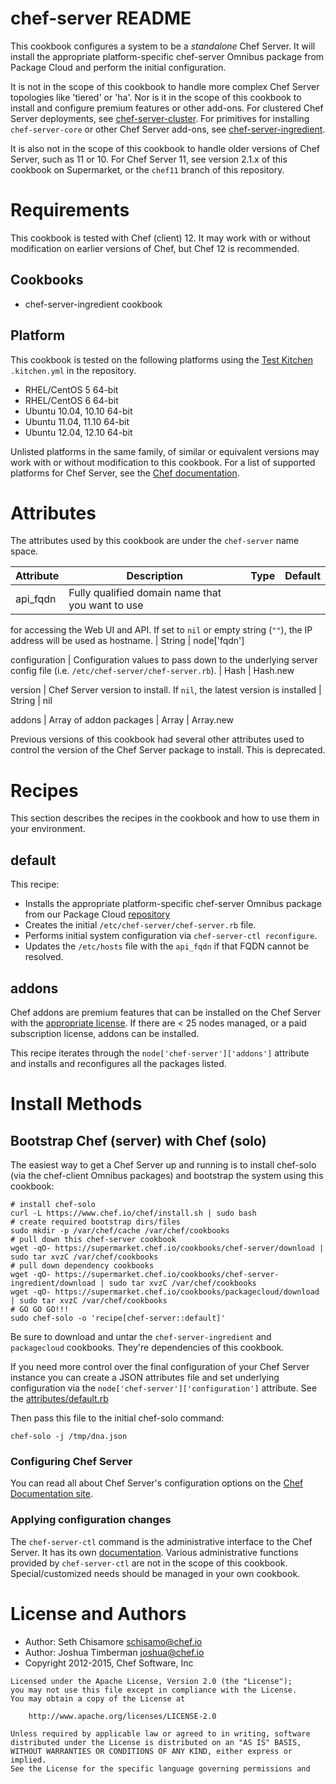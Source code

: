 chef-server README
==================

This cookbook configures a system to be a *standalone* Chef Server. It
will install the appropriate platform-specific chef-server Omnibus
package from Package Cloud and perform the initial configuration.


It is not in the scope of this cookbook to handle more complex Chef
Server topologies like 'tiered' or 'ha'. Nor is it in the scope of
this cookbook to install and configure premium features or other
add-ons. For clustered Chef Server deployments, see
[chef-server-cluster](https://github.com/opscode-cookbooks/chef-server-cluster).
For primitives for installing `chef-server-core` or other Chef Server
add-ons, see
[chef-server-ingredient](https://supermarket.chef.io/cookbooks/chef-server-ingredient).


It is also not in the scope of this cookbook to handle older versions
of Chef Server, such as 11 or 10. For Chef Server 11, see version
2.1.x of this cookbook on Supermarket, or the `chef11` branch of this
repository.


Requirements
============

This cookbook is tested with  Chef (client) 12. It may work with or
without modification on earlier versions of Chef, but Chef 12 is
recommended.

## Cookbooks

* chef-server-ingredient cookbook

## Platform

This cookbook is tested on the following platforms using the
[Test Kitchen](http://kitchen.ci) `.kitchen.yml` in the repository.

- RHEL/CentOS 5 64-bit
- RHEL/CentOS 6 64-bit
- Ubuntu 10.04, 10.10 64-bit
- Ubuntu 11.04, 11.10 64-bit
- Ubuntu 12.04, 12.10 64-bit

Unlisted platforms in the same family, of similar or equivalent
versions may work with or without modification to this cookbook. For a
list of supported platforms for Chef Server, see the
[Chef documentation](https://docs.chef.io/supported_platforms.html#chef-server-title).


Attributes
==========

The attributes used by this cookbook are under the `chef-server` name
space.

Attribute        | Description |Type | Default
-----------------|-------------|-----|--------
api_fqdn         | Fully qualified domain name that you want to use
for accessing the Web UI and API. If set to `nil` or empty string
(`""`), the IP address will be used as hostname. | String |
node['fqdn']

configuration    | Configuration values to pass down to the underlying
server config file (i.e. `/etc/chef-server/chef-server.rb`). | Hash |
Hash.new

version          | Chef Server version to install. If `nil`, the
latest version is installed | String | nil

addons           | Array of addon packages | Array | Array.new

Previous versions of this cookbook had several other attributes used
to control the version of the Chef Server package to install. This is
deprecated.


Recipes
=======

This section describes the recipes in the cookbook and how to use them
in your environment.


## default

This recipe:

- Installs the appropriate platform-specific chef-server Omnibus
  package from our Package Cloud
  [repository](https://packagecloud.io/chef/stable)  
- Creates the initial `/etc/chef-server/chef-server.rb` file.
- Performs initial system configuration via `chef-server-ctl
  reconfigure`.  
- Updates the `/etc/hosts` file with the `api_fqdn` if that FQDN
  cannot be resolved.
  

## addons

Chef addons are premium features that can be installed on the Chef
Server with the
[appropriate license](https://www.chef.io/chef/#plans-and-pricing). If
there are < 25 nodes managed, or a paid subscription license, addons
can be installed.


This recipe iterates through the `node['chef-server']['addons']`
attribute and installs and reconfigures all the packages listed.


Install Methods
===============

## Bootstrap Chef (server) with Chef (solo)

The easiest way to get a Chef Server up and running is to install
chef-solo (via the chef-client Omnibus packages) and bootstrap the
system using this cookbook:


    # install chef-solo
    curl -L https://www.chef.io/chef/install.sh | sudo bash
    # create required bootstrap dirs/files
    sudo mkdir -p /var/chef/cache /var/chef/cookbooks
    # pull down this chef-server cookbook
    wget -qO- https://supermarket.chef.io/cookbooks/chef-server/download | sudo tar xvzC /var/chef/cookbooks
    # pull down dependency cookbooks
    wget -qO- https://supermarket.chef.io/cookbooks/chef-server-ingredient/download | sudo tar xvzC /var/chef/cookbooks
    wget -qO- https://supermarket.chef.io/cookbooks/packagecloud/download | sudo tar xvzC /var/chef/cookbooks
    # GO GO GO!!!
    sudo chef-solo -o 'recipe[chef-server::default]'

Be sure to download and untar the `chef-server-ingredient` and
`packagecloud` cookbooks. They're dependencies of this cookbook.


If you need more control over the final configuration of your Chef
Server instance you can create a JSON attributes file and set
underlying configuration via the
`node['chef-server']['configuration']` attribute. See the
[attributes/default.rb](attributes/default.rb)


Then pass this file to the initial chef-solo command:

    chef-solo -j /tmp/dna.json

### Configuring Chef Server

You can read all about Chef Server's configuration options on the
[Chef Documentation site](http://docs.chef.io/server/config_rb_server.html).


### Applying configuration changes

The `chef-server-ctl` command is the administrative interface to the
Chef Server. It has its own
[documentation](https://docs.chef.io/ctl_chef_server.html). Various
administrative functions provided by `chef-server-ctl` are not in the
scope of this cookbook. Special/customized needs should be managed in
your own cookbook.


# License and Authors

* Author: Seth Chisamore <schisamo@chef.io>
* Author: Joshua Timberman <joshua@chef.io>
* Copyright 2012-2015, Chef Software, Inc

```text
Licensed under the Apache License, Version 2.0 (the "License");
you may not use this file except in compliance with the License.
You may obtain a copy of the License at

    http://www.apache.org/licenses/LICENSE-2.0

Unless required by applicable law or agreed to in writing, software
distributed under the License is distributed on an "AS IS" BASIS,
WITHOUT WARRANTIES OR CONDITIONS OF ANY KIND, either express or implied.
See the License for the specific language governing permissions and
```
